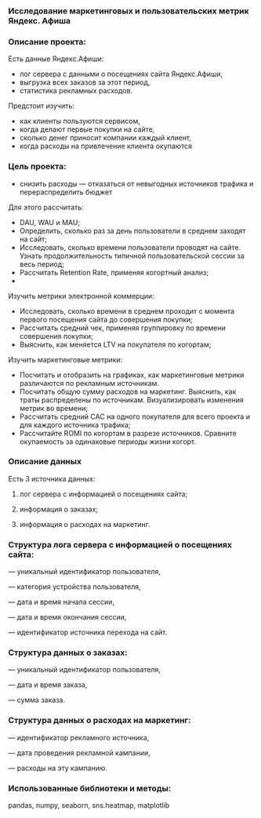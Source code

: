 ### Исследование маркетинговых и пользовательских метрик Яндекс. Афиша

### Описание проекта:

Есть данные Яндекс.Афиши:

- лог сервера с данными о посещениях сайта Яндекс.Афиши,
- выгрузка всех заказов за этот период,
- статистика рекламных расходов.

Предстоит изучить:
- как клиенты пользуются сервисом,
- когда делают первые покупки на сайте,
- сколько денег приносит компании каждый клиент,
- когда расходы на привлечение клиента окупаются

### Цель проекта:

- снизить расходы — отказаться от невыгодных источников трафика и перераспределить бюджет

Для этого рассчитать:

- DAU, WAU и MAU;
- Определить, сколько раз за день пользователи в среднем заходят на сайт;
- Исследовать, сколько времени пользователи проводят на сайте. Узнать продолжительность типичной пользовательской сессии за весь период;
- Рассчитать Retention Rate, применяя когортный анализ;
- 
Изучить метрики электронной коммерции:

- Исследовать, сколько времени в среднем проходит с момента первого посещения сайта до совершения покупки;
- Рассчитать средний чек, применяя группировку по времени совершения покупки;
- Выяснить, как меняется LTV на покупателя по когортам;

Изучить маркетинговые метрики:

- Посчитать и отобразить на графиках, как маркетинговые метрики различаются по рекламным источникам.
- Посчитать общую сумму расходов на маркетинг. Выяснить, как траты распределены по источникам. Визуализировать изменения метрик во времени;
- Рассчитать средний CAC на одного покупателя для всего проекта и для каждого источника трафика;
- Рассчитайте ROMI по когортам в разрезе источников. Сравните окупаемость за одинаковые периоды жизни когорт.

### Описание данных

Есть 3 источника данных:

1. лог сервера с информацией о посещениях сайта; 

2. информация о заказах;

3. информация о расходах на маркетинг.

### Структура лога сервера с информацией о посещениях сайта:

— уникальный идентификатор пользователя,

— категория устройства пользователя,

— дата и время начала сессии,

— дата и время окончания сессии,

— идентификатор источника перехода на сайт.

### Структура данных о заказах:

— уникальный идентификатор пользователя,

— дата и время заказа,

— сумма заказа.

### Структура данных о расходах на маркетинг:

— идентификатор рекламного источника,

— дата проведения рекламной кампании,

— расходы на эту кампанию.

### Использованные библиотеки и методы:

pandas, numpy, seaborn, sns.heatmap, matplotlib
